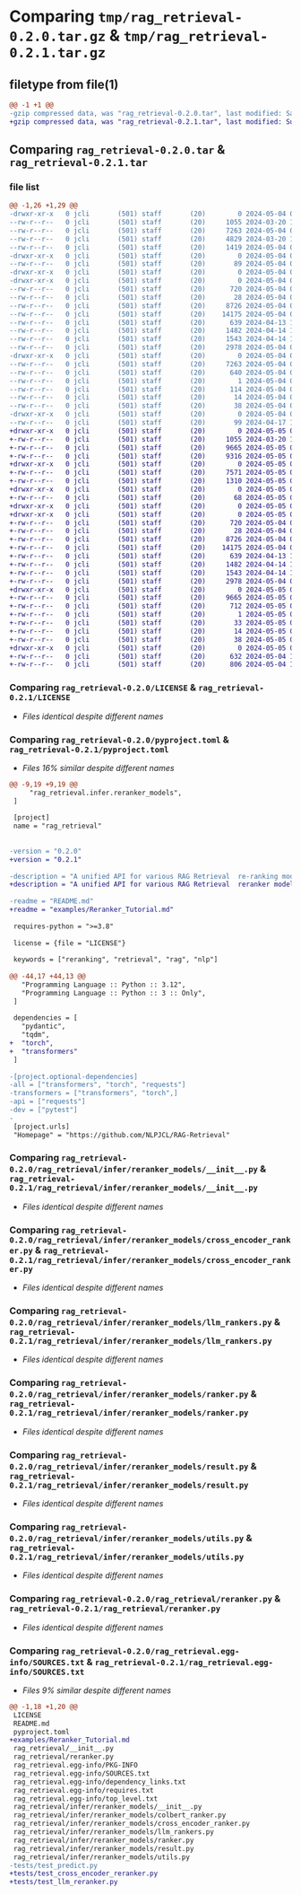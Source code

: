 # Comparing `tmp/rag_retrieval-0.2.0.tar.gz` & `tmp/rag_retrieval-0.2.1.tar.gz`

## filetype from file(1)

```diff
@@ -1 +1 @@
-gzip compressed data, was "rag_retrieval-0.2.0.tar", last modified: Sat May  4 09:15:10 2024, max compression
+gzip compressed data, was "rag_retrieval-0.2.1.tar", last modified: Sun May  5 06:46:22 2024, max compression
```

## Comparing `rag_retrieval-0.2.0.tar` & `rag_retrieval-0.2.1.tar`

### file list

```diff
@@ -1,26 +1,29 @@
-drwxr-xr-x   0 jcli       (501) staff       (20)        0 2024-05-04 09:15:10.563356 rag_retrieval-0.2.0/
--rw-r--r--   0 jcli       (501) staff       (20)     1055 2024-03-20 15:01:37.000000 rag_retrieval-0.2.0/LICENSE
--rw-r--r--   0 jcli       (501) staff       (20)     7263 2024-05-04 09:15:10.563154 rag_retrieval-0.2.0/PKG-INFO
--rw-r--r--   0 jcli       (501) staff       (20)     4829 2024-03-20 15:01:42.000000 rag_retrieval-0.2.0/README.md
--rw-r--r--   0 jcli       (501) staff       (20)     1419 2024-05-04 09:12:44.000000 rag_retrieval-0.2.0/pyproject.toml
-drwxr-xr-x   0 jcli       (501) staff       (20)        0 2024-05-04 09:15:10.558642 rag_retrieval-0.2.0/rag_retrieval/
--rw-r--r--   0 jcli       (501) staff       (20)       89 2024-05-04 09:11:48.000000 rag_retrieval-0.2.0/rag_retrieval/__init__.py
-drwxr-xr-x   0 jcli       (501) staff       (20)        0 2024-05-04 09:15:10.557857 rag_retrieval-0.2.0/rag_retrieval/infer/
-drwxr-xr-x   0 jcli       (501) staff       (20)        0 2024-05-04 09:15:10.561770 rag_retrieval-0.2.0/rag_retrieval/infer/reranker_models/
--rw-r--r--   0 jcli       (501) staff       (20)      720 2024-05-04 08:58:48.000000 rag_retrieval-0.2.0/rag_retrieval/infer/reranker_models/__init__.py
--rw-r--r--   0 jcli       (501) staff       (20)       28 2024-05-04 08:53:27.000000 rag_retrieval-0.2.0/rag_retrieval/infer/reranker_models/colbert_ranker.py
--rw-r--r--   0 jcli       (501) staff       (20)     8726 2024-05-04 08:53:42.000000 rag_retrieval-0.2.0/rag_retrieval/infer/reranker_models/cross_encoder_ranker.py
--rw-r--r--   0 jcli       (501) staff       (20)    14175 2024-05-04 08:53:50.000000 rag_retrieval-0.2.0/rag_retrieval/infer/reranker_models/llm_rankers.py
--rw-r--r--   0 jcli       (501) staff       (20)      639 2024-04-13 14:51:56.000000 rag_retrieval-0.2.0/rag_retrieval/infer/reranker_models/ranker.py
--rw-r--r--   0 jcli       (501) staff       (20)     1482 2024-04-14 16:12:48.000000 rag_retrieval-0.2.0/rag_retrieval/infer/reranker_models/result.py
--rw-r--r--   0 jcli       (501) staff       (20)     1543 2024-04-14 16:43:02.000000 rag_retrieval-0.2.0/rag_retrieval/infer/reranker_models/utils.py
--rw-r--r--   0 jcli       (501) staff       (20)     2978 2024-05-04 08:53:08.000000 rag_retrieval-0.2.0/rag_retrieval/reranker.py
-drwxr-xr-x   0 jcli       (501) staff       (20)        0 2024-05-04 09:15:10.562602 rag_retrieval-0.2.0/rag_retrieval.egg-info/
--rw-r--r--   0 jcli       (501) staff       (20)     7263 2024-05-04 09:15:10.000000 rag_retrieval-0.2.0/rag_retrieval.egg-info/PKG-INFO
--rw-r--r--   0 jcli       (501) staff       (20)      640 2024-05-04 09:15:10.000000 rag_retrieval-0.2.0/rag_retrieval.egg-info/SOURCES.txt
--rw-r--r--   0 jcli       (501) staff       (20)        1 2024-05-04 09:15:10.000000 rag_retrieval-0.2.0/rag_retrieval.egg-info/dependency_links.txt
--rw-r--r--   0 jcli       (501) staff       (20)      114 2024-05-04 09:15:10.000000 rag_retrieval-0.2.0/rag_retrieval.egg-info/requires.txt
--rw-r--r--   0 jcli       (501) staff       (20)       14 2024-05-04 09:15:10.000000 rag_retrieval-0.2.0/rag_retrieval.egg-info/top_level.txt
--rw-r--r--   0 jcli       (501) staff       (20)       38 2024-05-04 09:15:10.563397 rag_retrieval-0.2.0/setup.cfg
-drwxr-xr-x   0 jcli       (501) staff       (20)        0 2024-05-04 09:15:10.562240 rag_retrieval-0.2.0/tests/
--rw-r--r--   0 jcli       (501) staff       (20)       99 2024-04-17 17:10:16.000000 rag_retrieval-0.2.0/tests/test_predict.py
+drwxr-xr-x   0 jcli       (501) staff       (20)        0 2024-05-05 06:46:22.030043 rag_retrieval-0.2.1/
+-rw-r--r--   0 jcli       (501) staff       (20)     1055 2024-03-20 15:01:37.000000 rag_retrieval-0.2.1/LICENSE
+-rw-r--r--   0 jcli       (501) staff       (20)     9665 2024-05-05 06:46:22.029814 rag_retrieval-0.2.1/PKG-INFO
+-rw-r--r--   0 jcli       (501) staff       (20)     9316 2024-05-05 06:44:45.000000 rag_retrieval-0.2.1/README.md
+drwxr-xr-x   0 jcli       (501) staff       (20)        0 2024-05-05 06:46:22.024401 rag_retrieval-0.2.1/examples/
+-rw-r--r--   0 jcli       (501) staff       (20)     7571 2024-05-05 06:28:52.000000 rag_retrieval-0.2.1/examples/Reranker_Tutorial.md
+-rw-r--r--   0 jcli       (501) staff       (20)     1310 2024-05-05 06:46:18.000000 rag_retrieval-0.2.1/pyproject.toml
+drwxr-xr-x   0 jcli       (501) staff       (20)        0 2024-05-05 06:46:22.024810 rag_retrieval-0.2.1/rag_retrieval/
+-rw-r--r--   0 jcli       (501) staff       (20)       68 2024-05-05 05:28:14.000000 rag_retrieval-0.2.1/rag_retrieval/__init__.py
+drwxr-xr-x   0 jcli       (501) staff       (20)        0 2024-05-05 06:46:22.023722 rag_retrieval-0.2.1/rag_retrieval/infer/
+drwxr-xr-x   0 jcli       (501) staff       (20)        0 2024-05-05 06:46:22.028440 rag_retrieval-0.2.1/rag_retrieval/infer/reranker_models/
+-rw-r--r--   0 jcli       (501) staff       (20)      720 2024-05-04 08:58:48.000000 rag_retrieval-0.2.1/rag_retrieval/infer/reranker_models/__init__.py
+-rw-r--r--   0 jcli       (501) staff       (20)       28 2024-05-04 08:53:27.000000 rag_retrieval-0.2.1/rag_retrieval/infer/reranker_models/colbert_ranker.py
+-rw-r--r--   0 jcli       (501) staff       (20)     8726 2024-05-04 08:53:42.000000 rag_retrieval-0.2.1/rag_retrieval/infer/reranker_models/cross_encoder_ranker.py
+-rw-r--r--   0 jcli       (501) staff       (20)    14175 2024-05-04 08:53:50.000000 rag_retrieval-0.2.1/rag_retrieval/infer/reranker_models/llm_rankers.py
+-rw-r--r--   0 jcli       (501) staff       (20)      639 2024-04-13 14:51:56.000000 rag_retrieval-0.2.1/rag_retrieval/infer/reranker_models/ranker.py
+-rw-r--r--   0 jcli       (501) staff       (20)     1482 2024-04-14 16:12:48.000000 rag_retrieval-0.2.1/rag_retrieval/infer/reranker_models/result.py
+-rw-r--r--   0 jcli       (501) staff       (20)     1543 2024-04-14 16:43:02.000000 rag_retrieval-0.2.1/rag_retrieval/infer/reranker_models/utils.py
+-rw-r--r--   0 jcli       (501) staff       (20)     2978 2024-05-04 08:53:08.000000 rag_retrieval-0.2.1/rag_retrieval/reranker.py
+drwxr-xr-x   0 jcli       (501) staff       (20)        0 2024-05-05 06:46:22.029559 rag_retrieval-0.2.1/rag_retrieval.egg-info/
+-rw-r--r--   0 jcli       (501) staff       (20)     9665 2024-05-05 06:46:22.000000 rag_retrieval-0.2.1/rag_retrieval.egg-info/PKG-INFO
+-rw-r--r--   0 jcli       (501) staff       (20)      712 2024-05-05 06:46:22.000000 rag_retrieval-0.2.1/rag_retrieval.egg-info/SOURCES.txt
+-rw-r--r--   0 jcli       (501) staff       (20)        1 2024-05-05 06:46:22.000000 rag_retrieval-0.2.1/rag_retrieval.egg-info/dependency_links.txt
+-rw-r--r--   0 jcli       (501) staff       (20)       33 2024-05-05 06:46:22.000000 rag_retrieval-0.2.1/rag_retrieval.egg-info/requires.txt
+-rw-r--r--   0 jcli       (501) staff       (20)       14 2024-05-05 06:46:22.000000 rag_retrieval-0.2.1/rag_retrieval.egg-info/top_level.txt
+-rw-r--r--   0 jcli       (501) staff       (20)       38 2024-05-05 06:46:22.030083 rag_retrieval-0.2.1/setup.cfg
+drwxr-xr-x   0 jcli       (501) staff       (20)        0 2024-05-05 06:46:22.029156 rag_retrieval-0.2.1/tests/
+-rw-r--r--   0 jcli       (501) staff       (20)      632 2024-05-04 15:18:00.000000 rag_retrieval-0.2.1/tests/test_cross_encoder_reranker.py
+-rw-r--r--   0 jcli       (501) staff       (20)      806 2024-05-04 15:18:35.000000 rag_retrieval-0.2.1/tests/test_llm_reranker.py
```

### Comparing `rag_retrieval-0.2.0/LICENSE` & `rag_retrieval-0.2.1/LICENSE`

 * *Files identical despite different names*

### Comparing `rag_retrieval-0.2.0/pyproject.toml` & `rag_retrieval-0.2.1/pyproject.toml`

 * *Files 16% similar despite different names*

```diff
@@ -9,19 +9,19 @@
     "rag_retrieval.infer.reranker_models",
 ]
 
 [project]
 name = "rag_retrieval" 
 
 
-version = "0.2.0"
+version = "0.2.1"
 
-description = "A unified API for various RAG Retrieval  re-ranking models."
+description = "A unified API for various RAG Retrieval  reranker models."
 
-readme = "README.md"
+readme = "examples/Reranker_Tutorial.md"
 
 requires-python = ">=3.8"
 
 license = {file = "LICENSE"}
 
 keywords = ["reranking", "retrieval", "rag", "nlp"]
 
@@ -44,17 +44,13 @@
   "Programming Language :: Python :: 3.12",
   "Programming Language :: Python :: 3 :: Only",
 ]
 
 dependencies = [
   "pydantic",
   "tqdm",
+  "torch",
+  "transformers"
 ]
 
-[project.optional-dependencies]
-all = ["transformers", "torch", "requests"]
-transformers = ["transformers", "torch",]
-api = ["requests"]
-dev = ["pytest"]
-
 [project.urls]
 "Homepage" = "https://github.com/NLPJCL/RAG-Retrieval"
```

### Comparing `rag_retrieval-0.2.0/rag_retrieval/infer/reranker_models/__init__.py` & `rag_retrieval-0.2.1/rag_retrieval/infer/reranker_models/__init__.py`

 * *Files identical despite different names*

### Comparing `rag_retrieval-0.2.0/rag_retrieval/infer/reranker_models/cross_encoder_ranker.py` & `rag_retrieval-0.2.1/rag_retrieval/infer/reranker_models/cross_encoder_ranker.py`

 * *Files identical despite different names*

### Comparing `rag_retrieval-0.2.0/rag_retrieval/infer/reranker_models/llm_rankers.py` & `rag_retrieval-0.2.1/rag_retrieval/infer/reranker_models/llm_rankers.py`

 * *Files identical despite different names*

### Comparing `rag_retrieval-0.2.0/rag_retrieval/infer/reranker_models/ranker.py` & `rag_retrieval-0.2.1/rag_retrieval/infer/reranker_models/ranker.py`

 * *Files identical despite different names*

### Comparing `rag_retrieval-0.2.0/rag_retrieval/infer/reranker_models/result.py` & `rag_retrieval-0.2.1/rag_retrieval/infer/reranker_models/result.py`

 * *Files identical despite different names*

### Comparing `rag_retrieval-0.2.0/rag_retrieval/infer/reranker_models/utils.py` & `rag_retrieval-0.2.1/rag_retrieval/infer/reranker_models/utils.py`

 * *Files identical despite different names*

### Comparing `rag_retrieval-0.2.0/rag_retrieval/reranker.py` & `rag_retrieval-0.2.1/rag_retrieval/reranker.py`

 * *Files identical despite different names*

### Comparing `rag_retrieval-0.2.0/rag_retrieval.egg-info/SOURCES.txt` & `rag_retrieval-0.2.1/rag_retrieval.egg-info/SOURCES.txt`

 * *Files 9% similar despite different names*

```diff
@@ -1,18 +1,20 @@
 LICENSE
 README.md
 pyproject.toml
+examples/Reranker_Tutorial.md
 rag_retrieval/__init__.py
 rag_retrieval/reranker.py
 rag_retrieval.egg-info/PKG-INFO
 rag_retrieval.egg-info/SOURCES.txt
 rag_retrieval.egg-info/dependency_links.txt
 rag_retrieval.egg-info/requires.txt
 rag_retrieval.egg-info/top_level.txt
 rag_retrieval/infer/reranker_models/__init__.py
 rag_retrieval/infer/reranker_models/colbert_ranker.py
 rag_retrieval/infer/reranker_models/cross_encoder_ranker.py
 rag_retrieval/infer/reranker_models/llm_rankers.py
 rag_retrieval/infer/reranker_models/ranker.py
 rag_retrieval/infer/reranker_models/result.py
 rag_retrieval/infer/reranker_models/utils.py
-tests/test_predict.py
+tests/test_cross_encoder_reranker.py
+tests/test_llm_reranker.py
```

